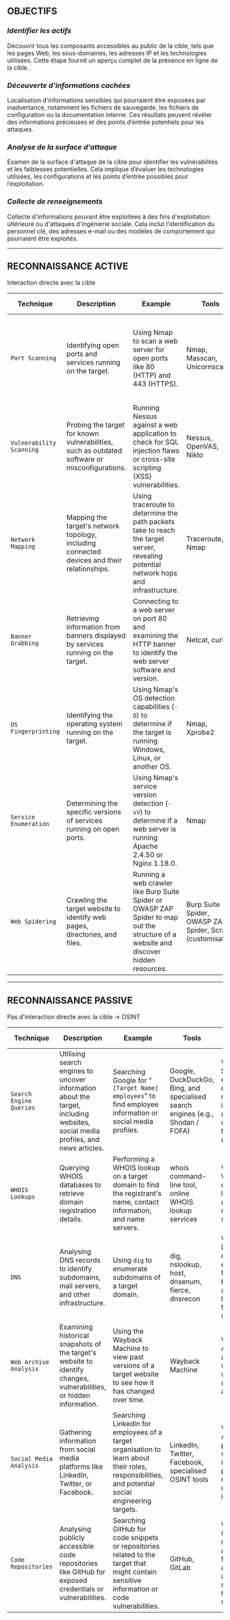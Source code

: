 
## **OBJECTIFS**

### *Identifier les actifs* 

Découvrir tous les composants accessibles au public de la cible, tels que les pages Web, les sous-domaines, les adresses IP et les technologies utilisées. Cette étape fournit un aperçu complet de la présence en ligne de la cible.

### *Découverte d'informations cachées* 

Localisation d'informations sensibles qui pourraient être exposées par inadvertance, notamment les fichiers de sauvegarde, les fichiers de configuration ou la documentation interne. Ces résultats peuvent révéler des informations précieuses et des points d’entrée potentiels pour les attaques.


### *Analyse de la surface d'attaque*

Examen de la surface d'attaque de la cible pour identifier les vulnérabilités et les faiblesses potentielles. Cela implique d’évaluer les technologies utilisées, les configurations et les points d’entrée possibles pour l’exploitation.


### *Collecte de renseignements* 

Collecte d'informations pouvant être exploitées à des fins d'exploitation ultérieure ou d'attaques d'ingénierie sociale. Cela inclut l’identification du personnel clé, des adresses e-mail ou des modèles de comportement qui pourraient être exploités.


---
## **RECONNAISSANCE ACTIVE**

Interaction directe avec la cible

|Technique|Description|Example|Tools|Risk of Detection|
|---|---|---|---|---|
|`Port Scanning`|Identifying open ports and services running on the target.|Using Nmap to scan a web server for open ports like 80 (HTTP) and 443 (HTTPS).|Nmap, Masscan, Unicornscan|High: Direct interaction with the target can trigger intrusion detection systems (IDS) and firewalls.|
|`Vulnerability Scanning`|Probing the target for known vulnerabilities, such as outdated software or misconfigurations.|Running Nessus against a web application to check for SQL injection flaws or cross-site scripting (XSS) vulnerabilities.|Nessus, OpenVAS, Nikto|High: Vulnerability scanners send exploit payloads that security solutions can detect.|
|`Network Mapping`|Mapping the target's network topology, including connected devices and their relationships.|Using traceroute to determine the path packets take to reach the target server, revealing potential network hops and infrastructure.|Traceroute, Nmap|Medium to High: Excessive or unusual network traffic can raise suspicion.|
|`Banner Grabbing`|Retrieving information from banners displayed by services running on the target.|Connecting to a web server on port 80 and examining the HTTP banner to identify the web server software and version.|Netcat, curl|Low: Banner grabbing typically involves minimal interaction but can still be logged.|
|`OS Fingerprinting`|Identifying the operating system running on the target.|Using Nmap's OS detection capabilities (`-O`) to determine if the target is running Windows, Linux, or another OS.|Nmap, Xprobe2|Low: OS fingerprinting is usually passive, but some advanced techniques can be detected.|
|`Service Enumeration`|Determining the specific versions of services running on open ports.|Using Nmap's service version detection (`-sV`) to determine if a web server is running Apache 2.4.50 or Nginx 1.18.0.|Nmap|Low: Similar to banner grabbing, service enumeration can be logged but is less likely to trigger alerts.|
|`Web Spidering`|Crawling the target website to identify web pages, directories, and files.|Running a web crawler like Burp Suite Spider or OWASP ZAP Spider to map out the structure of a website and discover hidden resources.|Burp Suite Spider, OWASP ZAP Spider, Scrapy (customisable)|Low to Medium: Can be detected if the crawler's behaviour is not carefully configured to mimic legitimate traffic.|

---
## **RECONNAISSANCE PASSIVE**

Pas d'interaction directe avec la cible -> OSINT

| Technique               | Description                                                                                                                     | Example                                                                                                                                           | Tools                                                                          | Risk of Detection                                                                                      |
| ----------------------- | ------------------------------------------------------------------------------------------------------------------------------- | ------------------------------------------------------------------------------------------------------------------------------------------------- | ------------------------------------------------------------------------------ | ------------------------------------------------------------------------------------------------------ |
| `Search Engine Queries` | Utilising search engines to uncover information about the target, including websites, social media profiles, and news articles. | Searching Google for "`[Target Name] employees`" to find employee information or social media profiles.                                           | Google, DuckDuckGo, Bing, and specialised search engines (e.g., Shodan / FOFA) | Very Low: Search engine queries are normal internet activity and unlikely to trigger alerts.           |
| `WHOIS Lookups`         | Querying WHOIS databases to retrieve domain registration details.                                                               | Performing a WHOIS lookup on a target domain to find the registrant's name, contact information, and name servers.                                | whois command-line tool, online WHOIS lookup services                          | Very Low: WHOIS queries are legitimate and do not raise suspicion.                                     |
| `DNS`                   | Analysing DNS records to identify subdomains, mail servers, and other infrastructure.                                           | Using `dig` to enumerate subdomains of a target domain.                                                                                           | dig, nslookup, host, dnsenum, fierce, dnsrecon                                 | Very Low: DNS queries are essential for internet browsing and are not typically flagged as suspicious. |
| `Web Archive Analysis`  | Examining historical snapshots of the target's website to identify changes, vulnerabilities, or hidden information.             | Using the Wayback Machine to view past versions of a target website to see how it has changed over time.                                          | Wayback Machine                                                                | Very Low: Accessing archived versions of websites is a normal activity.                                |
| `Social Media Analysis` | Gathering information from social media platforms like LinkedIn, Twitter, or Facebook.                                          | Searching LinkedIn for employees of a target organisation to learn about their roles, responsibilities, and potential social engineering targets. | LinkedIn, Twitter, Facebook, specialised OSINT tools                           | Very Low: Accessing public social media profiles is not considered intrusive.                          |
| `Code Repositories`     | Analysing publicly accessible code repositories like GitHub for exposed credentials or vulnerabilities.                         | Searching GitHub for code snippets or repositories related to the target that might contain sensitive information or code vulnerabilities.        | GitHub, GitLab                                                                 | Very Low: Code repositories are meant for public access, and searching them is not suspicious.         |